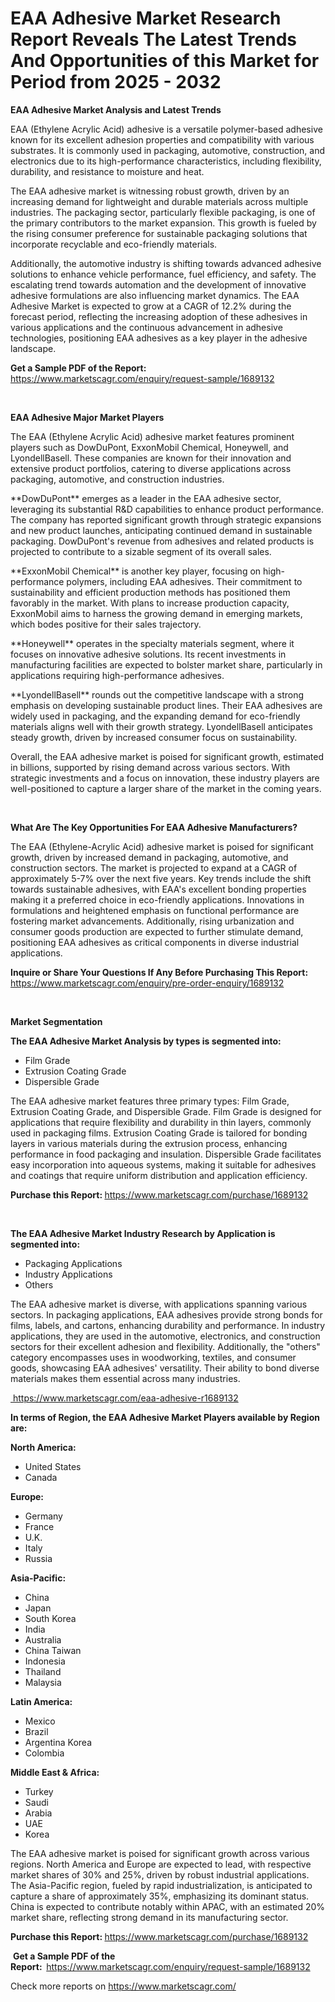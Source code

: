 <p><h1>EAA Adhesive Market Research Report Reveals The Latest Trends And Opportunities of this Market for Period from 2025 - 2032</h1></p><p><strong>EAA Adhesive Market Analysis and Latest Trends</strong></p>
<p><p>EAA (Ethylene Acrylic Acid) adhesive is a versatile polymer-based adhesive known for its excellent adhesion properties and compatibility with various substrates. It is commonly used in packaging, automotive, construction, and electronics due to its high-performance characteristics, including flexibility, durability, and resistance to moisture and heat.</p><p>The EAA adhesive market is witnessing robust growth, driven by an increasing demand for lightweight and durable materials across multiple industries. The packaging sector, particularly flexible packaging, is one of the primary contributors to the market expansion. This growth is fueled by the rising consumer preference for sustainable packaging solutions that incorporate recyclable and eco-friendly materials.</p><p>Additionally, the automotive industry is shifting towards advanced adhesive solutions to enhance vehicle performance, fuel efficiency, and safety. The escalating trend towards automation and the development of innovative adhesive formulations are also influencing market dynamics. The EAA Adhesive Market is expected to grow at a CAGR of 12.2% during the forecast period, reflecting the increasing adoption of these adhesives in various applications and the continuous advancement in adhesive technologies, positioning EAA adhesives as a key player in the adhesive landscape.</p></p>
<p><strong>Get a Sample PDF of the Report:&nbsp;</strong> <a href="https://www.marketscagr.com/enquiry/request-sample/1689132?utm_campaign=3529&utm_medium=2&utm_source=Github&utm_content=ia&utm_term=26032025&utm_id=eaa-adhesive">https://www.marketscagr.com/enquiry/request-sample/1689132</a></p>
<p>&nbsp;</p>
<p><strong>EAA Adhesive Major Market Players</strong></p>
<p><p>The EAA (Ethylene Acrylic Acid) adhesive market features prominent players such as DowDuPont, ExxonMobil Chemical, Honeywell, and LyondellBasell. These companies are known for their innovation and extensive product portfolios, catering to diverse applications across packaging, automotive, and construction industries.</p><p>**DowDuPont** emerges as a leader in the EAA adhesive sector, leveraging its substantial R&D capabilities to enhance product performance. The company has reported significant growth through strategic expansions and new product launches, anticipating continued demand in sustainable packaging. DowDuPont's revenue from adhesives and related products is projected to contribute to a sizable segment of its overall sales.</p><p>**ExxonMobil Chemical** is another key player, focusing on high-performance polymers, including EAA adhesives. Their commitment to sustainability and efficient production methods has positioned them favorably in the market. With plans to increase production capacity, ExxonMobil aims to harness the growing demand in emerging markets, which bodes positive for their sales trajectory.</p><p>**Honeywell** operates in the specialty materials segment, where it focuses on innovative adhesive solutions. Its recent investments in manufacturing facilities are expected to bolster market share, particularly in applications requiring high-performance adhesives.</p><p>**LyondellBasell** rounds out the competitive landscape with a strong emphasis on developing sustainable product lines. Their EAA adhesives are widely used in packaging, and the expanding demand for eco-friendly materials aligns well with their growth strategy. LyondellBasell anticipates steady growth, driven by increased consumer focus on sustainability.</p><p>Overall, the EAA adhesive market is poised for significant growth, estimated in billions, supported by rising demand across various sectors. With strategic investments and a focus on innovation, these industry players are well-positioned to capture a larger share of the market in the coming years.</p></p>
<p>&nbsp;</p>
<p><strong>What Are The Key Opportunities For EAA Adhesive Manufacturers?</strong></p>
<p><p>The EAA (Ethylene-Acrylic Acid) adhesive market is poised for significant growth, driven by increased demand in packaging, automotive, and construction sectors. The market is projected to expand at a CAGR of approximately 5-7% over the next five years. Key trends include the shift towards sustainable adhesives, with EAA's excellent bonding properties making it a preferred choice in eco-friendly applications. Innovations in formulations and heightened emphasis on functional performance are fostering market advancements. Additionally, rising urbanization and consumer goods production are expected to further stimulate demand, positioning EAA adhesives as critical components in diverse industrial applications.</p></p>
<p><strong>Inquire or Share Your Questions If Any Before Purchasing This Report:</strong> <a href="https://www.marketscagr.com/enquiry/pre-order-enquiry/1689132?utm_campaign=3529&utm_medium=2&utm_source=Github&utm_content=ia&utm_term=26032025&utm_id=eaa-adhesive">https://www.marketscagr.com/enquiry/pre-order-enquiry/1689132</a></p>
<p>&nbsp;</p>
<p><strong>Market Segmentation</strong></p>
<p><strong>The EAA Adhesive Market Analysis by types is segmented into:</strong></p>
<p><ul><li>Film Grade</li><li>Extrusion Coating Grade</li><li>Dispersible Grade</li></ul></p>
<p><p>The EAA adhesive market features three primary types: Film Grade, Extrusion Coating Grade, and Dispersible Grade. Film Grade is designed for applications that require flexibility and durability in thin layers, commonly used in packaging films. Extrusion Coating Grade is tailored for bonding layers in various materials during the extrusion process, enhancing performance in food packaging and insulation. Dispersible Grade facilitates easy incorporation into aqueous systems, making it suitable for adhesives and coatings that require uniform distribution and application efficiency.</p></p>
<p><strong>Purchase this Report:&nbsp;</strong><a href="https://www.marketscagr.com/purchase/1689132?utm_campaign=3529&utm_medium=2&utm_source=Github&utm_content=ia&utm_term=26032025&utm_id=eaa-adhesive">https://www.marketscagr.com/purchase/1689132</a></p>
<p>&nbsp;</p>
<p><strong>The EAA Adhesive Market Industry Research by Application is segmented into:</strong></p>
<p><ul><li>Packaging Applications</li><li>Industry Applications</li><li>Others</li></ul></p>
<p><p>The EAA adhesive market is diverse, with applications spanning various sectors. In packaging applications, EAA adhesives provide strong bonds for films, labels, and cartons, enhancing durability and performance. In industry applications, they are used in the automotive, electronics, and construction sectors for their excellent adhesion and flexibility. Additionally, the "others" category encompasses uses in woodworking, textiles, and consumer goods, showcasing EAA adhesives' versatility. Their ability to bond diverse materials makes them essential across many industries.</p></p>
<p><a href="https://www.marketscagr.com/eaa-adhesive-r1689132?utm_campaign=3529&utm_medium=2&utm_source=Github&utm_content=ia&utm_term=26032025&utm_id=eaa-adhesive">&nbsp;https://www.marketscagr.com/eaa-adhesive-r1689132</a></p>
<p><strong>In terms of Region, the EAA Adhesive Market Players available by Region are:</strong></p>
<p>
    <p> <strong> North America: </strong>
        <ul>
            <li>United States</li>
            <li>Canada</li>
        </ul>
        </p> 
    <p> <strong> Europe: </strong>
        <ul>
            <li>Germany</li>
            <li>France</li>
            <li>U.K.</li>
            <li>Italy</li>
            <li>Russia</li>
        </ul>
        </p> 
    <p> <strong> Asia-Pacific: </strong>
        <ul>
            <li>China</li>
            <li>Japan</li>
            <li>South Korea</li>
            <li>India</li>
            <li>Australia</li>
            <li>China Taiwan</li>
            <li>Indonesia</li>
            <li>Thailand</li>
            <li>Malaysia</li>
        </ul>
        </p> 
    <p> <strong> Latin America: </strong>
        <ul>
            <li>Mexico</li>
            <li>Brazil</li>
            <li>Argentina Korea</li>
            <li>Colombia</li>
        </ul>
        </p> 
    <p> <strong> Middle East & Africa: </strong>
        <ul>
            <li>Turkey</li>
            <li>Saudi</li>
            <li>Arabia</li>
            <li>UAE</li>
            <li>Korea</li>
        </ul>
    </p>
    </p>
<p><p>The EAA adhesive market is poised for significant growth across various regions. North America and Europe are expected to lead, with respective market shares of 30% and 25%, driven by robust industrial applications. The Asia-Pacific region, fueled by rapid industrialization, is anticipated to capture a share of approximately 35%, emphasizing its dominant status. China is expected to contribute notably within APAC, with an estimated 20% market share, reflecting strong demand in its manufacturing sector.</p></p>
<p><strong>Purchase this Report: </strong><a href="https://www.marketscagr.com/purchase/1689132?utm_campaign=3529&utm_medium=2&utm_source=Github&utm_content=ia&utm_term=26032025&utm_id=eaa-adhesive">https://www.marketscagr.com/purchase/1689132</a></p>
<p>&nbsp;<strong>Get a Sample PDF of the Report:&nbsp;&nbsp;</strong><a href="https://www.marketscagr.com/enquiry/request-sample/1689132?utm_campaign=3529&utm_medium=2&utm_source=Github&utm_content=ia&utm_term=26032025&utm_id=eaa-adhesive">https://www.marketscagr.com/enquiry/request-sample/1689132</a></p>
<p><strong></strong></p>
<p>Check more reports on <a href="https://www.marketscagr.com/?utm_campaign=3529&utm_medium=2&utm_source=Github&utm_content=ia&utm_term=26032025&utm_id=eaa-adhesive">https://www.marketscagr.com/</a></p>